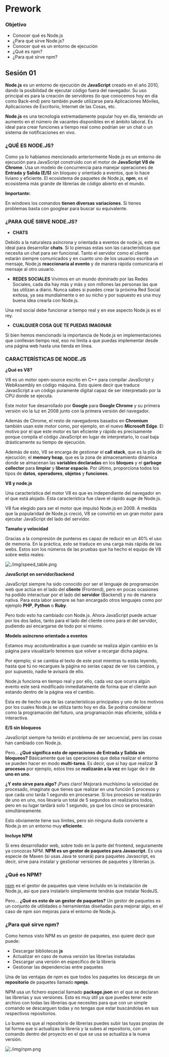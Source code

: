 # Prework

### Objetivo

  * Conocer qué es Node.js
  * ¿Para qué sirve Node.js?
  * Conocer qué es un entorno de ejecución
  * ¿Qué es npm?
  * ¿Para qué sirve npm?

## Sesión 01

**Node.js** es un entorno de ejecución de **JavaScript** creado en el año 2010, dando la posibilidad de ejecutar código fuera del navegador. Su uso principal es para la creación de servidores (lo que conocemos hoy en día como Back-end) pero también puede utilizarse para Aplicaciones Móviles, Aplicaciones de Escritorio, Internet de las Cosas, etc.

**Node.js** es una tecnología extremadamente popular hoy en día, teniendo un aumento en el número de vacantes disponibles en el ámbito laboral. Es ideal para crear funciones a tiempo real como podrían ser un chat o un sistema de notificaciones en vivo.

### **¿QUÉ ES NODE.JS?**

Como ya lo habíamos mencionado anteriormente Node.js es un entorno de ejecución para JavaScript construido con el motor de **JavaScript V8 de Chrome**. Usa un modelo de concurrencia para manejar operaciones de **Entrada y Salida (E/S)** sin bloqueo y orientado a eventos, que lo hace liviano y eficiente. El ecosistema de paquetes de Node.js, **npm**, es el ecosistema más grande de librerías de código abierto en el mundo.

**Importante:**

En windows los comandos **tienen diversas variaciones**. Si tienes problemas basta con googlear para buscar su equivalente.


### **¿PARA QUÉ SIRVE NODE.JS?**

* **CHATS**

Debido a la naturaleza asíncrona y orientada a eventos de node.js, este es ideal para desarrollar **chats**. Si lo piensas estas son las características que necesita un chat para ser funcional.
Tanto el servidor como el cliente estarán siempre comunicados y en cuanto uno de los usuarios escriba un mensaje, Node.js **reaccionaría al evento** y de manera rápida comunicaría el mensaje al otro usuario.

* **REDES SOCIALES**
Vivimos en un mundo dominado por las Redes Sociales, cada día hay más y más y son millones las personas las que las utilizan a diario. Nunca sabes si puedes crear la próxima Red Social exitosa, ya sea mundialmente o en su nicho y por supuesto es una muy buena idea crearla con Node.js.

Una red social debe funcionar a tiempo real y en ese aspecto Node.js es el rey.

* **CUALQUIER COSA QUE TE PUEDAS IMAGINAR**

Si bien hemos mencionado la importancia de Node.js en implementaciones que conllevan tiempo real, eso no limita a que puedas implementar desde una página web hasta una tienda en línea.


### CARACTERÍSTICAS DE NODE.JS

**¿Qué es V8?**

V8 es un motor open-source escrito en C++ para compilar JavaScript y WebAssembly en código máquina. Esto quiere decir que traduce JavasScript a un código puramente digital capaz de ser interpretado por la CPU donde se ejecuta.

Este motor fue desarrollado por **Google** para **Google Chrome** y su primera versión vio la luz en 2008 junto con la primera versión del navegador.

Además de Chrome, el resto de navegadores basados en **Chromium** también usan este motor como, por ejemplo, en el nuevo **Microsoft Edge**. El motivo por el que este motor es tan eficiente y rápido es precisamente porque compila el código JavaScript en lugar de interpretarlo, lo cual baja drásticamente su tiempo de ejecución.

Además de esto, V8 se encarga de gestionar el **call stack**, que es la pila de ejecución; el **memory heap**, que es la zona de almacenamiento dinámica donde se almacenan las **variables declaradas** en los **bloques** y el **garbage collector** para **limpiar** y **liberar espacio**. Por último, proporciona todos los tipos de **datos**, **operadores**, **objetos** y **funciones**.

**V8 y node.js**

Una característica del motor V8 es que es independiente del navegador en el que está alojado. Esta característica fue clave el rápido auge de Node.js.

V8 fue elegido para ser el motor que impulsó Node.js en 2009. A medida que la popularidad de Node.js creció, V8 se convirtió en un gran motor para ejecutar JavaScript del lado del servidor.

**Tamaño y velocidad**

Gracias a la compresión de punteros es capaz de reducir en un 40% el uso de memoria. En la práctica, esto se traduce en una carga más rápida de las webs. Estos son los números de las pruebas que ha hecho el equipo de V8 sobre webs reales:

![./img/speed_table.png](./img/speed_table.png)

**JavaScript en servidor/backend**

JavaScript siempre ha sido conocido por ser el lenguaje de programación web que actúa en el lado del **cliente** (Frontend), pero en pocas ocasiones ha podido interactuar por el lado del **servidor** (Backend) y no de manera nativa. Para esta labor siempre se han encargado otros lenguajes como por ejemplo **PHP**, **Python** o **Ruby**.

Pero todo esto ha cambiado con Node.js. Ahora JavaScript puede actuar por los dos lados, tanto para el lado del cliente como para el del servidor, pudiendo así encargarse de todo por sí mismo.

**Modelo asíncrono orientado a eventos**

Estamos muy acostumbrados a que cuando se realiza algún cambio en la página para visualizarlo tenemos que volver a recargar dicha página.

Por ejemplo; si se cambia el texto de este post mientras tu estás leyendo, hasta que tú no recargues la página no serías capaz de ver los cambios, y por supuesto, nadie te avisará de ello.

Node.js funciona en tiempo real y por ello, cada vez que ocurra algún evento este será modificado inmediatamente de forma que el cliente aun estando dentro de la página vea el cambio.

Esta es de hecho una de las características principales y uno de los motivos por los cuales Node.js se utiliza tanto hoy en día. Se podría considerar como la programación del futuro, una programación más eficiente, sólida e interactiva.

**E/S sin bloqueos**

JavaScript siempre ha tenido el problema de ser secuencial, pero las cosas han cambiado con Node.js.

Pero… **¿Qué significa esto de operaciones de Entrada y Salida sin bloqueos?** Básicamente que las operaciones que deba realizar el entorno se pueden hacer en modo **multi-tarea**. Es decir, que si hay que realizar **3 procesos** por ejemplo, estos tres se **realizarán a la vez** en lugar de ir de **uno en uno**.

**¿Y esto sirve para algo?** ¡Pues claro! Mejorará muchísimo la velocidad de procesado, imagínate que tienes que realizar en una función 5 procesos y que cada uno tarda 1 segundo en procesarse. Si los procesos se realizarán de uno en uno, nos llevaría un total de 5 segundos en realizarlos todos, pero en su lugar tardará solo 1 segundo, ya que los cinco se procesarán simultáneamente.

Esto obviamente tiene sus límites, pero sin ninguna duda convierte a Node.js en un entorno muy **eficiente**.

**Incluye NPM**

Si eres desarrollador web, sobre todo en la parte del frontend, seguramente ya conozcas NPM. **NPM es un gestor de paquetes para Javascript.** Es una especie de Maven (si usas Java te sonará) para paquetes Javascript, es decir, sirve para instalar y gestionar versiones de paquetes y librerías js.

### ¿Qué es NPM?

[npm](https://www.npmjs.com) es el gestor de paquetes que viene incluído en la instalación de Node.js, así que para instalarlo simplemente tendrás que instalar NodeJS.

Pero… **¿Qué es esto de un gestor de paquetes?** Un gestor de paquetes es un conjunto de utilidades o herramientas diseñadas para mejorar algo, en el caso de npm son mejoras para el entorno de Node.js.
    
### ¿Para qué sirve npm?

Como hemos visto NPM es un gestor de paquetes, eso quiere decir que puede:

* Descargar bibliotecas **js**
* Actualizar en caso de nueva versión las librerías instaladas
* Descargar una versión en específico de la librería
* Gestionar las dependencias entre paquetes

Una de las ventajas de npm es que todos los paquetes los descarga de un **repositorio** de paquetes llamado **npmjs**.

NPM usa un fichero especial llamado **package.json** en el que se declaran las librerías y sus versiones. Esto es muy útil ya que puedes tener este archivo con todas las librerías que necesites para que con un simple comando se descarguen todas y no tengas que estar buscándolas en sus respectivos repositorios.

Lo bueno es que al repositorio de librerías puedes subir las tuyas propias de tal forma que si actualizas la librería y la subes al repositorio, con un comando dentro del proyecto en el que se usa se actualiza a la nueva versión.

![./img/npm.png](./img/npm.png)
